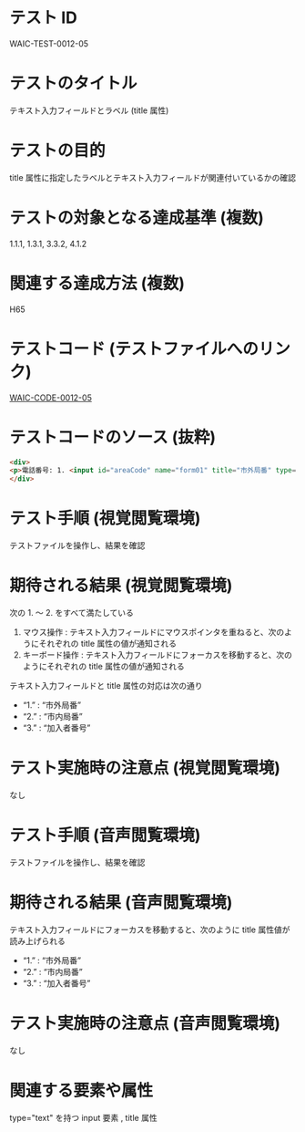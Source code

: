 

# テスト ID
WAIC-TEST-0012-05

# テストのタイトル
テキスト入力フィールドとラベル (title 属性)

# テストの目的
title 属性に指定したラベルとテキスト入力フィールドが関連付いているかの確認

# テストの対象となる達成基準 (複数)
1.1.1, 1.3.1, 3.3.2, 4.1.2

# 関連する達成方法 (複数)
H65

# テストコード (テストファイルへのリンク)
[WAIC-CODE-0012-05](https://waic.github.io/as_test/WAIC-CODE/WAIC-CODE-0012-05.html)

# テストコードのソース (抜粋)
```html
<div>
<p>電話番号: 1. <input id="areaCode" name="form01" title="市外局番" type="text" size="3" value=""> - 2. <input id="exchange" name="form02" title="市内局番" type="text" size="3" value=""> - 3. <input id="lastDigits" name="form03" title="加入者番号" type="text" size="4" value=""></p>
</div>

```
# テスト手順 (視覚閲覧環境)
テストファイルを操作し、結果を確認

# 期待される結果 (視覚閲覧環境)
次の 1. 〜 2. をすべて満たしている
1. マウス操作 : テキスト入力フィールドにマウスポインタを重ねると、次のようにそれぞれの title 属性の値が通知される
2. キーボード操作 : テキスト入力フィールドにフォーカスを移動すると、次のようにそれぞれの title 属性の値が通知される

テキスト入力フィールドと title 属性の対応は次の通り
- “1.” : “市外局番”
- “2.” : “市内局番”
- “3.” : “加入者番号”

# テスト実施時の注意点 (視覚閲覧環境)
なし

# テスト手順 (音声閲覧環境)
テストファイルを操作し、結果を確認

# 期待される結果 (音声閲覧環境)
テキスト入力フィールドにフォーカスを移動すると、次のように title 属性値が読み上げられる
- “1.” : “市外局番”
- “2.” : “市内局番”
- “3.” : “加入者番号”

# テスト実施時の注意点 (音声閲覧環境)
なし

# 関連する要素や属性
type="text" を持つ input 要素 , title 属性


